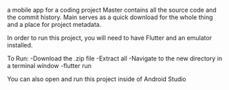 a mobile app for a coding project Master contains all the source code and the commit history. Main serves as a quick download for the whole thing and a place for project metadata.

In order to run this project, you will need to have Flutter and an emulator installed.

To Run: -Download the .zip file -Extract all -Navigate to the new directory in a terminal window -flutter run

You can also open and run this project inside of Android Studio
